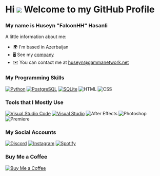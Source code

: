 # Hi ![](https://user-images.githubusercontent.com/18350557/176309783-0785949b-9127-417c-8b55-ab5a4333674e.gif) Welcome to my GitHub Profile

### My name is Huseyn "FalconHH" Hasanli

A little information about me:
* 🌍  I'm based in Azerbaijan
* 🖥️  See my [company](http://gammanetwork.net/eng/developers)
* ✉️  You can contact me at [huseyn@gammanetwork.net](mailto:huseyn@gammanetwork.net)

### My Programming Skills
[![Python](https://ziadoua.github.io/m3-Markdown-Badges/badges/Python/python3.svg)](https://www.python.org/)
[![PostgreSQL](https://ziadoua.github.io/m3-Markdown-Badges/badges/PostgreSQL/postgresql1.svg)](https://www.postgresql.org/)
[![SQLite](https://ziadoua.github.io/m3-Markdown-Badges/badges/SQLite/sqlite1.svg)](https://www.sqlite.org/)
![HTML](https://ziadoua.github.io/m3-Markdown-Badges/badges/HTML/html1.svg) 
![CSS](https://ziadoua.github.io/m3-Markdown-Badges/badges/CSS/css1.svg) 

### Tools that I Mostly Use
[![Visual Studio Code](https://ziadoua.github.io/m3-Markdown-Badges/badges/VisualStudioCode/visualstudiocode1.svg)](https://code.visualstudio.com/)
[![Visual Studio](https://ziadoua.github.io/m3-Markdown-Badges/badges/VisualStudio/visualstudio1.svg)](https://visualstudio.microsoft.com/)
![After Effects](https://ziadoua.github.io/m3-Markdown-Badges/badges/AfterEffects/aftereffects1.svg)
![Photoshop](https://ziadoua.github.io/m3-Markdown-Badges/badges/Photoshop/photoshop1.svg)
![Premiere](https://ziadoua.github.io/m3-Markdown-Badges/badges/Premiere/premiere1.svg) 


### My Social Accounts
[![Discord](https://ziadoua.github.io/m3-Markdown-Badges/badges/Discord/discord1.svg)](https://gammabot.xyz/support)
[![Instagram](https://ziadoua.github.io/m3-Markdown-Badges/badges/Instagram/instagram1.svg)](https://www.instagram.com/falconhh02/) 
[![Spotify](https://ziadoua.github.io/m3-Markdown-Badges/badges/Spotify/spotify3.svg)](https://open.spotify.com/user/w31qyejt4qjfc2krbcrwura8g) 

### Buy Me a Coffee
[![Buy Me a Coffee](https://ziadoua.github.io/m3-Markdown-Badges/badges/BuyMeACoffee/buymeacoffee1.svg)](https://ko-fi.com/falconhh)
